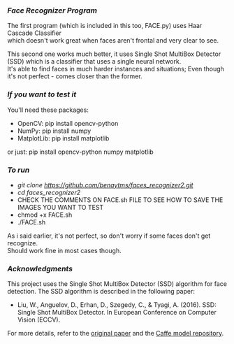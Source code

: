 ### ***Face Recognizer Program***  

The first program (which is included in this too, FACE.py) uses Haar Cascade Classifier  
which doesn't work great when faces aren't frontal and very clear to see.  

This second one works much better, it uses Single Shot MultiBox Detector (SSD)
which is a classifier that uses a single neural network.  
It's able to find faces in much harder instances and situations; Even though it's not perfect - comes closer than the former.

### ***If you want to test it***  
You'll need these packages:  
* OpenCV: pip install opencv-python  
* NumPy: pip install numpy
* MatplotLib: pip install matplotlib

or just: pip install opencv-python numpy matplotlib

### ***To run***
* *git clone https://github.com/benaytms/faces_recognizer2.git*
* *cd faces_recognizer2*
* CHECK THE COMMENTS ON FACE.sh FILE TO SEE HOW TO SAVE THE IMAGES YOU WANT TO TEST
* chmod +x FACE.sh
* ./FACE.sh

As i said earlier, it's not perfect, so don't worry if some faces don't get recognize.  
Should work fine in most cases though.

### ***Acknowledgments***

This project uses the Single Shot MultiBox Detector (SSD) algorithm for face detection. The SSD algorithm is described in the following paper:

- Liu, W., Anguelov, D., Erhan, D., Szegedy, C., & Tyagi, A. (2016). SSD: Single Shot MultiBox Detector. In European Conference on Computer Vision (ECCV).

For more details, refer to the [original paper](https://arxiv.org/abs/1512.02325) and the [Caffe model repository](https://github.com/weiliu89/caffe/tree/ssd).
